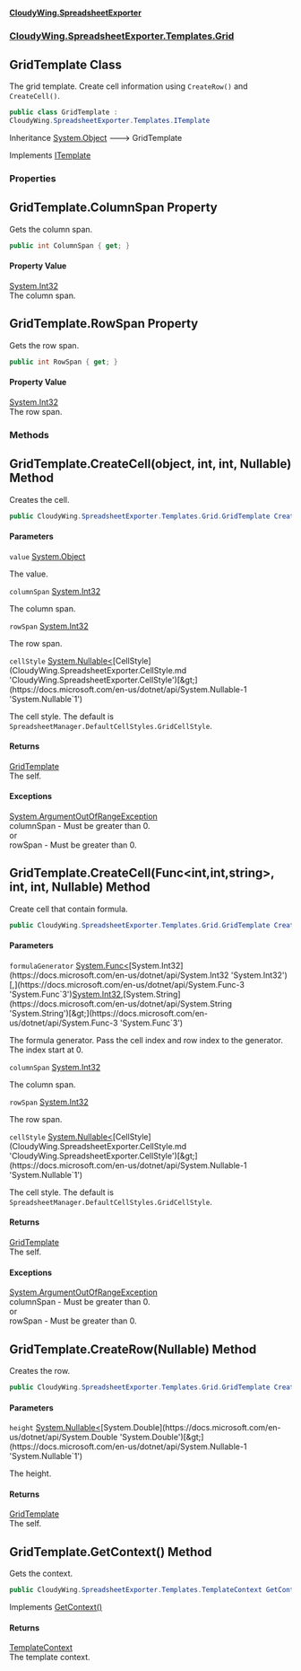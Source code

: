 #### [CloudyWing.SpreadsheetExporter](index.md 'index')
### [CloudyWing.SpreadsheetExporter.Templates.Grid](CloudyWing.SpreadsheetExporter.Templates.Grid.md 'CloudyWing.SpreadsheetExporter.Templates.Grid')

## GridTemplate Class

The grid template. Create cell information using `CreateRow()` and `CreateCell()`.

```csharp
public class GridTemplate :
CloudyWing.SpreadsheetExporter.Templates.ITemplate
```

Inheritance [System.Object](https://docs.microsoft.com/en-us/dotnet/api/System.Object 'System.Object') &#129106; GridTemplate

Implements [ITemplate](CloudyWing.SpreadsheetExporter.Templates.ITemplate.md 'CloudyWing.SpreadsheetExporter.Templates.ITemplate')
### Properties

<a name='CloudyWing.SpreadsheetExporter.Templates.Grid.GridTemplate.ColumnSpan'></a>

## GridTemplate.ColumnSpan Property

Gets the column span.

```csharp
public int ColumnSpan { get; }
```

#### Property Value
[System.Int32](https://docs.microsoft.com/en-us/dotnet/api/System.Int32 'System.Int32')  
The column span.

<a name='CloudyWing.SpreadsheetExporter.Templates.Grid.GridTemplate.RowSpan'></a>

## GridTemplate.RowSpan Property

Gets the row span.

```csharp
public int RowSpan { get; }
```

#### Property Value
[System.Int32](https://docs.microsoft.com/en-us/dotnet/api/System.Int32 'System.Int32')  
The row span.
### Methods

<a name='CloudyWing.SpreadsheetExporter.Templates.Grid.GridTemplate.CreateCell(object,int,int,System.Nullable_CloudyWing.SpreadsheetExporter.CellStyle_)'></a>

## GridTemplate.CreateCell(object, int, int, Nullable<CellStyle>) Method

Creates the cell.

```csharp
public CloudyWing.SpreadsheetExporter.Templates.Grid.GridTemplate CreateCell(object value, int columnSpan=1, int rowSpan=1, System.Nullable<CloudyWing.SpreadsheetExporter.CellStyle> cellStyle=null);
```
#### Parameters

<a name='CloudyWing.SpreadsheetExporter.Templates.Grid.GridTemplate.CreateCell(object,int,int,System.Nullable_CloudyWing.SpreadsheetExporter.CellStyle_).value'></a>

`value` [System.Object](https://docs.microsoft.com/en-us/dotnet/api/System.Object 'System.Object')

The value.

<a name='CloudyWing.SpreadsheetExporter.Templates.Grid.GridTemplate.CreateCell(object,int,int,System.Nullable_CloudyWing.SpreadsheetExporter.CellStyle_).columnSpan'></a>

`columnSpan` [System.Int32](https://docs.microsoft.com/en-us/dotnet/api/System.Int32 'System.Int32')

The column span.

<a name='CloudyWing.SpreadsheetExporter.Templates.Grid.GridTemplate.CreateCell(object,int,int,System.Nullable_CloudyWing.SpreadsheetExporter.CellStyle_).rowSpan'></a>

`rowSpan` [System.Int32](https://docs.microsoft.com/en-us/dotnet/api/System.Int32 'System.Int32')

The row span.

<a name='CloudyWing.SpreadsheetExporter.Templates.Grid.GridTemplate.CreateCell(object,int,int,System.Nullable_CloudyWing.SpreadsheetExporter.CellStyle_).cellStyle'></a>

`cellStyle` [System.Nullable&lt;](https://docs.microsoft.com/en-us/dotnet/api/System.Nullable-1 'System.Nullable`1')[CellStyle](CloudyWing.SpreadsheetExporter.CellStyle.md 'CloudyWing.SpreadsheetExporter.CellStyle')[&gt;](https://docs.microsoft.com/en-us/dotnet/api/System.Nullable-1 'System.Nullable`1')

The cell style. The default is `SpreadsheetManager.DefaultCellStyles.GridCellStyle`.

#### Returns
[GridTemplate](CloudyWing.SpreadsheetExporter.Templates.Grid.GridTemplate.md 'CloudyWing.SpreadsheetExporter.Templates.Grid.GridTemplate')  
The self.

#### Exceptions

[System.ArgumentOutOfRangeException](https://docs.microsoft.com/en-us/dotnet/api/System.ArgumentOutOfRangeException 'System.ArgumentOutOfRangeException')  
columnSpan - Must be greater than 0.  
or  
rowSpan - Must be greater than 0.

<a name='CloudyWing.SpreadsheetExporter.Templates.Grid.GridTemplate.CreateCell(System.Func_int,int,string_,int,int,System.Nullable_CloudyWing.SpreadsheetExporter.CellStyle_)'></a>

## GridTemplate.CreateCell(Func<int,int,string>, int, int, Nullable<CellStyle>) Method

Create cell that contain formula.

```csharp
public CloudyWing.SpreadsheetExporter.Templates.Grid.GridTemplate CreateCell(System.Func<int,int,string> formulaGenerator, int columnSpan=1, int rowSpan=1, System.Nullable<CloudyWing.SpreadsheetExporter.CellStyle> cellStyle=null);
```
#### Parameters

<a name='CloudyWing.SpreadsheetExporter.Templates.Grid.GridTemplate.CreateCell(System.Func_int,int,string_,int,int,System.Nullable_CloudyWing.SpreadsheetExporter.CellStyle_).formulaGenerator'></a>

`formulaGenerator` [System.Func&lt;](https://docs.microsoft.com/en-us/dotnet/api/System.Func-3 'System.Func`3')[System.Int32](https://docs.microsoft.com/en-us/dotnet/api/System.Int32 'System.Int32')[,](https://docs.microsoft.com/en-us/dotnet/api/System.Func-3 'System.Func`3')[System.Int32](https://docs.microsoft.com/en-us/dotnet/api/System.Int32 'System.Int32')[,](https://docs.microsoft.com/en-us/dotnet/api/System.Func-3 'System.Func`3')[System.String](https://docs.microsoft.com/en-us/dotnet/api/System.String 'System.String')[&gt;](https://docs.microsoft.com/en-us/dotnet/api/System.Func-3 'System.Func`3')

The formula generator. Pass the cell index and row index to the generator. The  index start at 0.

<a name='CloudyWing.SpreadsheetExporter.Templates.Grid.GridTemplate.CreateCell(System.Func_int,int,string_,int,int,System.Nullable_CloudyWing.SpreadsheetExporter.CellStyle_).columnSpan'></a>

`columnSpan` [System.Int32](https://docs.microsoft.com/en-us/dotnet/api/System.Int32 'System.Int32')

The column span.

<a name='CloudyWing.SpreadsheetExporter.Templates.Grid.GridTemplate.CreateCell(System.Func_int,int,string_,int,int,System.Nullable_CloudyWing.SpreadsheetExporter.CellStyle_).rowSpan'></a>

`rowSpan` [System.Int32](https://docs.microsoft.com/en-us/dotnet/api/System.Int32 'System.Int32')

The row span.

<a name='CloudyWing.SpreadsheetExporter.Templates.Grid.GridTemplate.CreateCell(System.Func_int,int,string_,int,int,System.Nullable_CloudyWing.SpreadsheetExporter.CellStyle_).cellStyle'></a>

`cellStyle` [System.Nullable&lt;](https://docs.microsoft.com/en-us/dotnet/api/System.Nullable-1 'System.Nullable`1')[CellStyle](CloudyWing.SpreadsheetExporter.CellStyle.md 'CloudyWing.SpreadsheetExporter.CellStyle')[&gt;](https://docs.microsoft.com/en-us/dotnet/api/System.Nullable-1 'System.Nullable`1')

The cell style. The default is `SpreadsheetManager.DefaultCellStyles.GridCellStyle`.

#### Returns
[GridTemplate](CloudyWing.SpreadsheetExporter.Templates.Grid.GridTemplate.md 'CloudyWing.SpreadsheetExporter.Templates.Grid.GridTemplate')  
The self.

#### Exceptions

[System.ArgumentOutOfRangeException](https://docs.microsoft.com/en-us/dotnet/api/System.ArgumentOutOfRangeException 'System.ArgumentOutOfRangeException')  
columnSpan - Must be greater than 0.  
            or  
            rowSpan - Must be greater than 0.

<a name='CloudyWing.SpreadsheetExporter.Templates.Grid.GridTemplate.CreateRow(System.Nullable_double_)'></a>

## GridTemplate.CreateRow(Nullable<double>) Method

Creates the row.

```csharp
public CloudyWing.SpreadsheetExporter.Templates.Grid.GridTemplate CreateRow(System.Nullable<double> height=null);
```
#### Parameters

<a name='CloudyWing.SpreadsheetExporter.Templates.Grid.GridTemplate.CreateRow(System.Nullable_double_).height'></a>

`height` [System.Nullable&lt;](https://docs.microsoft.com/en-us/dotnet/api/System.Nullable-1 'System.Nullable`1')[System.Double](https://docs.microsoft.com/en-us/dotnet/api/System.Double 'System.Double')[&gt;](https://docs.microsoft.com/en-us/dotnet/api/System.Nullable-1 'System.Nullable`1')

The height.

#### Returns
[GridTemplate](CloudyWing.SpreadsheetExporter.Templates.Grid.GridTemplate.md 'CloudyWing.SpreadsheetExporter.Templates.Grid.GridTemplate')  
The self.

<a name='CloudyWing.SpreadsheetExporter.Templates.Grid.GridTemplate.GetContext()'></a>

## GridTemplate.GetContext() Method

Gets the context.

```csharp
public CloudyWing.SpreadsheetExporter.Templates.TemplateContext GetContext();
```

Implements [GetContext()](CloudyWing.SpreadsheetExporter.Templates.ITemplate.md#CloudyWing.SpreadsheetExporter.Templates.ITemplate.GetContext() 'CloudyWing.SpreadsheetExporter.Templates.ITemplate.GetContext()')

#### Returns
[TemplateContext](CloudyWing.SpreadsheetExporter.Templates.TemplateContext.md 'CloudyWing.SpreadsheetExporter.Templates.TemplateContext')  
The template context.